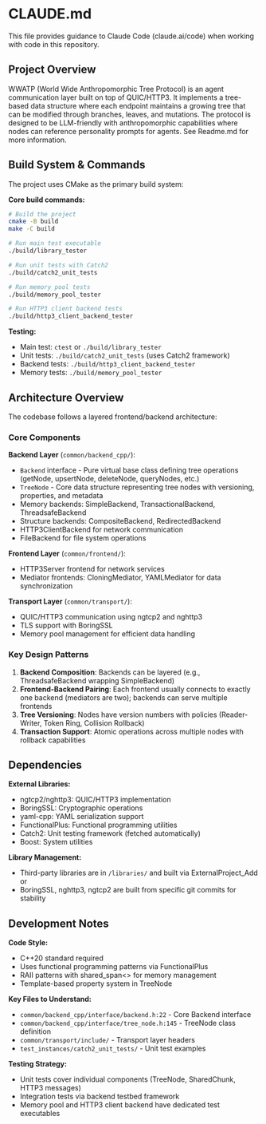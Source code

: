 # CLAUDE.md

This file provides guidance to Claude Code (claude.ai/code) when working with code in this repository.

## Project Overview

WWATP (World Wide Anthropomorphic Tree Protocol) is an agent communication layer built on top of QUIC/HTTP3. It implements a tree-based data structure where each endpoint maintains a growing tree that can be modified through branches, leaves, and mutations. The protocol is designed to be LLM-friendly with anthropomorphic capabilities where nodes can reference personality prompts for agents. See Readme.md for more information.

## Build System & Commands

The project uses CMake as the primary build system:

**Core build commands:**
```bash
# Build the project
cmake -B build
make -C build

# Run main test executable
./build/library_tester

# Run unit tests with Catch2
./build/catch2_unit_tests

# Run memory pool tests
./build/memory_pool_tester

# Run HTTP3 client backend tests
./build/http3_client_backend_tester
```

**Testing:**
- Main test: `ctest` or `./build/library_tester` 
- Unit tests: `./build/catch2_unit_tests` (uses Catch2 framework)
- Backend tests: `./build/http3_client_backend_tester`
- Memory tests: `./build/memory_pool_tester`

## Architecture Overview

The codebase follows a layered frontend/backend architecture:

### Core Components

**Backend Layer** (`common/backend_cpp/`):
- `Backend` interface - Pure virtual base class defining tree operations (getNode, upsertNode, deleteNode, queryNodes, etc.)
- `TreeNode` - Core data structure representing tree nodes with versioning, properties, and metadata
- Memory backends: SimpleBackend, TransactionalBackend, ThreadsafeBackend
- Structure backends: CompositeBackend, RedirectedBackend  
- HTTP3ClientBackend for network communication
- FileBackend for file system operations

**Frontend Layer** (`common/frontend/`):
- HTTP3Server frontend for network services
- Mediator frontends: CloningMediator, YAMLMediator for data synchronization

**Transport Layer** (`common/transport/`):
- QUIC/HTTP3 communication using ngtcp2 and nghttp3
- TLS support with BoringSSL
- Memory pool management for efficient data handling

### Key Design Patterns

1. **Backend Composition**: Backends can be layered (e.g., ThreadsafeBackend wrapping SimpleBackend)
2. **Frontend-Backend Pairing**: Each frontend usually connects to exactly one backend (mediators are two); backends can serve multiple frontends
3. **Tree Versioning**: Nodes have version numbers with policies (Reader-Writer, Token Ring, Collision Rollback)
4. **Transaction Support**: Atomic operations across multiple nodes with rollback capabilities

## Dependencies

**External Libraries:**
- ngtcp2/nghttp3: QUIC/HTTP3 implementation
- BoringSSL: Cryptographic operations
- yaml-cpp: YAML serialization support
- FunctionalPlus: Functional programming utilities
- Catch2: Unit testing framework (fetched automatically)
- Boost: System utilities

**Library Management:**
- Third-party libraries are in `/libraries/` and built via ExternalProject_Add or
- BoringSSL, nghttp3, ngtcp2 are built from specific git commits for stability

## Development Notes

**Code Style:**
- C++20 standard required
- Uses functional programming patterns via FunctionalPlus
- RAII patterns with shared_span<> for memory management
- Template-based property system in TreeNode

**Key Files to Understand:**
- `common/backend_cpp/interface/backend.h:22` - Core Backend interface
- `common/backend_cpp/interface/tree_node.h:145` - TreeNode class definition
- `common/transport/include/` - Transport layer headers
- `test_instances/catch2_unit_tests/` - Unit test examples

**Testing Strategy:**
- Unit tests cover individual components (TreeNode, SharedChunk, HTTP3 messages)
- Integration tests via backend testbed framework
- Memory pool and HTTP3 client backend have dedicated test executables
